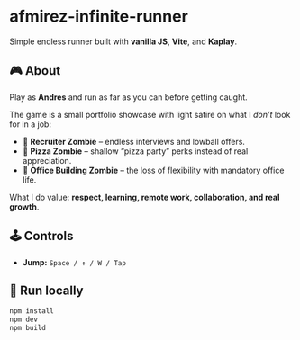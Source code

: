 # afmirez-infinite-runner

Simple endless runner built with **vanilla JS**, **Vite**, and **Kaplay**.

## 🎮 About

Play as **Andres** and run as far as you can before getting caught.  

The game is a small portfolio showcase with light satire on what I _don’t_ look for in a job:

- 🧟 **Recruiter Zombie** – endless interviews and lowball offers.
- 🍕 **Pizza Zombie** – shallow “pizza party” perks instead of real appreciation.
- 🏢 **Office Building Zombie** – the loss of flexibility with mandatory office life.

What I do value: **respect, learning, remote work, collaboration, and real growth**.

## 🕹 Controls

- **Jump:** `Space / ↑ / W / Tap`

## 🚀 Run locally

```bash
npm install  
npm dev      
npm build    
```
